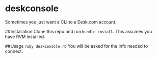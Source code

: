 # deskconsole

Sometimes you just want a CLI to a Desk.com account.

##Installation
Clone this repo and run `bundle install`.  This assumes you have RVM installed.

##Usage
`ruby deskconsole.rb`
You will be asked for the info needed to connect.
